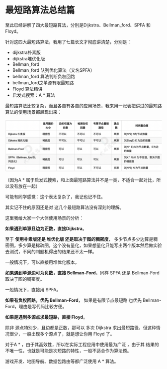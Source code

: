 
# 最短路算法总结篇 

至此已经讲解了四大最短路算法，分别是Dijkstra、Bellman_ford、SPFA 和 Floyd。 

针对这四大最短路算法，我用了七篇长文才彻底讲清楚，分别是：

* dijkstra朴素版 
* dijkstra堆优化版 
* Bellman_ford
* Bellman_ford 队列优化算法（又名SPFA）
* bellman_ford 算法判断负权回路
* bellman_ford之单源有限最短路
* Floyd 算法精讲  
* 启发式搜索：A * 算法  


最短路算法比较复杂，而且各自有各自的应用场景，我来用一张表把讲过的最短路算法的使用场景都展现出来： 

![](../images/最短路问题总结篇-01.png)

（因为A * 属于启发式搜索，和上面最短路算法并不是一类，不适合一起对比，所以没有放在一起）


可能有同学感觉：这个表太复杂了，我记也记不住。 

其实记不住的原因还是对 这几个最短路算法没有深刻的理解。 

这里我给大家一个大体使用场景的分析： 

**如果遇到单源且边为正数，直接Dijkstra**。 

至于 **使用朴素版还是 堆优化版 还是取决于图的稠密度**， 多少节点多少边算是稠密图，多少算是稀疏图，这个没有量化，如果想量化只能写出两个版本然后做实验去测试，不同的判题机得出的结果还不太一样。 

一般情况下，可以直接用堆优化版本。 

**如果遇到单源边可为负数，直接 Bellman-Ford**，同样 SPFA 还是 Bellman-Ford 取决于图的稠密度。 

一般情况下，直接用 SPFA。

**如果有负权回路，优先 Bellman-Ford**， 如果是有限节点最短路 也优先 Bellman-Ford，理由是写代码比较方便。  

**如果是遇到多源点求最短路，直接 Floyd**。

除非 源点特别少，且边都是正数，那可以 多次 Dijkstra 求出最短路径，但这种情况很少，一般出现多个源点了，就是想让你用 Floyd 了。 

对于A * ，由于其高效性，所以在实际工程应用中使用最为广泛 ，由于其 结果的不唯一性，也就是可能是次短路的特性，一般不适合作为算法题。 

游戏开发、地图导航、数据包路由等都广泛使用 A * 算法。




